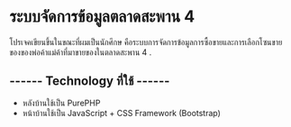 ﻿# ระบบจัดการข้อมูลตลาดสะพาน 4

โปรเจคเขียนขึ้นในขณะที่ผมเป็นนักศึกษ คือระบบการจัดการข้อมูลการซื้อขายและการเลือกโซนขายของของพ่อค้าแม่ค้าที่มาขายของในตลาดสะพาน 4
.
##  ------ Technology ที่ใช้ ------
- หลังบ้านใช้เป็น PurePHP
- หน้าบ้านใช้เป็น JavaScript + CSS Framework (Bootstrap)
